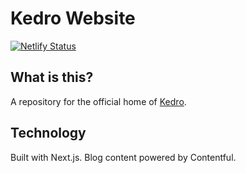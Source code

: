 # Kedro Website

[![Netlify Status](https://api.netlify.com/api/v1/badges/248d3320-ee03-4455-b670-429329ec2fc2/deploy-status)](https://app.netlify.com/sites/kedro-website/deploys)

## What is this?

A repository for the official home of [Kedro](https://kedro.org/).

## Technology

Built with Next.js. Blog content powered by Contentful.

